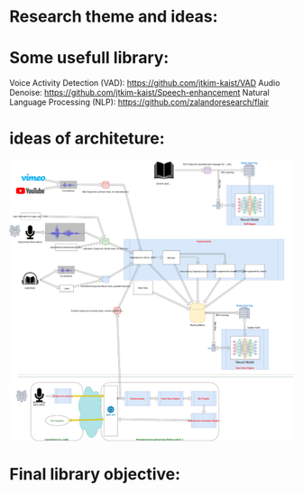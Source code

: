 Research theme and ideas:
=========================




Some usefull library:
=====================

Voice Activity Detection (VAD): https://github.com/jtkim-kaist/VAD
Audio Denoise: https://github.com/jtkim-kaist/Speech-enhancement
Natural Language Processing (NLP): https://github.com/zalandoresearch/flair


ideas of architeture:
=====================

![objectuve work](work.svg)



Final library objective:
========================

